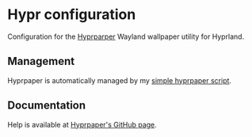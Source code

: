 # Hypr configuration
Configuration for the [Hyprparper](https://github.com/hyprwm/hyprpaper) Wayland wallpaper utility for Hyprland.

## Management
Hyprpaper is automatically managed by my [simple hyprpaper script](https://github.com/Atemo-C/Scripts/blob/main/Desktop%20scripts/Hyprpaper.sh).

## Documentation
Help is available at [Hyprpaper's GitHub page](https://github.com/hyprwm/hyprpaper?tab=readme-ov-file#usage).
